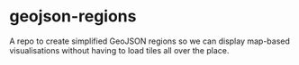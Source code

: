 geojson-regions
===============

A repo to create simplified GeoJSON regions so we can display map-based visualisations without having to load tiles all over the place.
